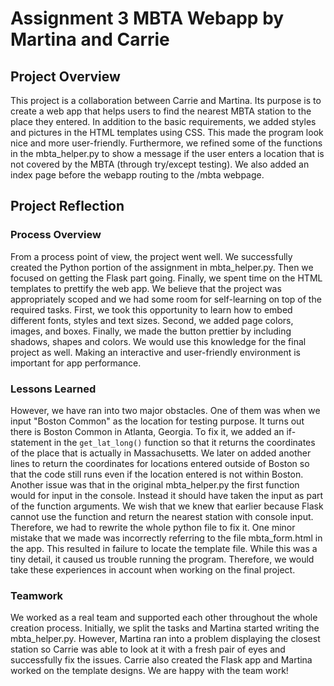 # Assignment 3 MBTA Webapp by Martina and Carrie
## Project Overview
This project is a collaboration between Carrie and Martina. Its purpose is to create a web app that helps users to find the nearest MBTA station to the place they entered. In addition to the basic requirements, we added styles and pictures in the HTML templates using CSS. This made the program look nice and more user-friendly. Furthermore, we refined some of the functions in the mbta_helper.py to show a message if the user enters a location that is not covered by the MBTA (through try/except testing). We also added an index page before the webapp routing to the /mbta webpage.
## Project Reflection
### Process Overview
From a process point of view, the project went well. We successfully created the Python portion of the assignment in mbta_helper.py. Then we focused on getting the Flask part going. Finally, we spent time on the HTML templates to prettify the web app. We believe that the project was appropriately scoped and we had some room for self-learning on top of the required tasks. First, we took this opportunity to learn how to embed different fonts, styles and text sizes. Second, we added page colors, images, and boxes. Finally, we made the button prettier by including shadows, shapes and colors. We would use this knowledge for the final project as well. Making an interactive and user-friendly environment is important for app performance.
### Lessons Learned
However, we have ran into two major obstacles. One of them was when we input "Boston Common" as the location for testing purpose. It turns out there is Boston Common in Atlanta, Georgia. To fix it, we added an if-statement in the ```get_lat_long()``` function so that it returns the coordinates of the place that is actually in Massachusetts. We later on added another lines to return the coordinates for locations entered outside of Boston so that the code still runs even if the location entered is not within Boston.
Another issue was that in the original mbta_helper.py the first function would for input in the console. Instead it should have taken the input as part of the function arguments. We wish that we knew that earlier because Flask cannot use the function and return the nearest station with console input. Therefore, we had to rewrite the whole python file to fix it. One minor mistake that we made was incorrectly referring to the file mbta_form.html in the app. This resulted in failure to locate the template file. While this was a tiny detail, it caused us trouble running the program. Therefore, we would take these experiences in account when working on the final project.
### Teamwork
We worked as a real team and supported each other throughout the whole creation process. Initially, we split the tasks and Martina started writing the mbta_helper.py. However, Martina ran into a problem displaying the closest station so Carrie was able to look at it with a fresh pair of eyes and successfully fix the issues. Carrie also created the Flask app and Martina worked on the template designs. We are happy with the team work!